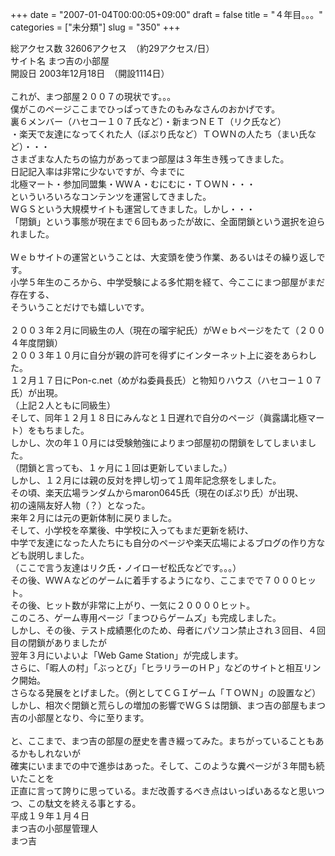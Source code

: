 +++
date = "2007-01-04T00:00:05+09:00"
draft = false
title = "４年目。。。"
categories = ["未分類"]
slug = "350"
+++

<div>総アクセス数 32606アクセス　（約29アクセス/日）</div>
<div>サイト名 まつ吉の小部屋</div>
<div>開設日 2003年12月18日　（開設1114日）</div>
&nbsp;
<div>これが、まつ部屋２００７の現状です。。。</div>
<div>僕がこのページここまでひっぱってきたのもみなさんのおかげです。</div>
<div>裏６メンバー（ハセコー１０７氏など）・新まつＮＥＴ（リク氏など）</div>
<div>・楽天で友達になってくれた人（ぽぷり氏など）ＴＯＷＮの人たち（まい氏など）・・・</div>
<div>さまざまな人たちの協力があってまつ部屋は３年生き残ってきました。</div>
<div>日記記入率は非常に少ないですが、今までに</div>
<div>北極マート・参加同盟集・ＷＷＡ・むにむに・ＴＯＷＮ・・・</div>
<div>といういろいろなコンテンツを運営してきました。</div>
<div>ＷＧＳという大規模サイトも運営してきました。しかし・・・</div>
<div>「閉鎖」という事態が現在まで６回もあったが故に、全面閉鎖という選択を迫られました。</div>
&nbsp;
<div>Ｗｅｂサイトの運営ということは、大変頭を使う作業、あるいはその繰り返しです。</div>
<div>小学５年生のころから、中学受験による多忙期を経て、今ここにまつ部屋がまだ存在する、</div>
<div>そういうことだけでも嬉しいです。</div>
&nbsp;
<div>２００３年２月に同級生の人（現在の瑠宇紀氏）がＷｅｂページをたて（２００４年度閉鎖）</div>
<div>２００３年１０月に自分が親の許可を得ずにインターネット上に姿をあらわした。</div>
<div>１２月１７日にPon-c.net（めがね委員長氏）と物知りハウス（ハセコー１０７氏）が出現。</div>
<div>（上記２人ともに同級生）</div>
<div>そして、同年１２月１８日にみんなと１日遅れで自分のページ（眞露講北極マート）をもちました。</div>
<div>しかし、次の年１０月には受験勉強によりまつ部屋初の閉鎖をしてしまいました。</div>
<div>（閉鎖と言っても、１ヶ月に１回は更新していました。）</div>
<div>しかし、１２月には親の反対を押し切って１周年記念祭をしました。</div>
<div>その頃、楽天広場ランダムからmaron0645氏（現在のぽぷり氏）が出現、</div>
<div>初の遠隔友好人物（？）となった。</div>
<div>来年２月には元の更新体制に戻りました。</div>
<div>そして、小学校を卒業後、中学校に入ってもまだ更新を続け、</div>
<div>中学で友達になった人たちにも自分のページや楽天広場によるブログの作り方なども説明しました。</div>
<div>（ここで言う友達はリク氏・ノイローゼ松氏などです。。。）</div>
<div>その後、ＷＷＡなどのゲームに着手するようになり、ここまでで７０００ヒット。</div>
<div>その後、ヒット数が非常に上がり、一気に２００００ヒット。</div>
<div>このころ、ゲーム専用ページ「まつひらゲームズ」も完成しました。</div>
<div>しかし、その後、テスト成績悪化のため、母者にパソコン禁止され３回目、４回目の閉鎖がありましたが</div>
<div>翌年３月にいよいよ「Web Game Station」が完成します。</div>
<div>さらに、「暇人の村」「ぶっとび」「ヒラリラーのＨＰ」などのサイトと相互リンク開始。</div>
<div>さらなる発展をとげました。（例としてＣＧＩゲーム「ＴＯＷＮ」の設置など）</div>
<div>しかし、相次ぐ閉鎖と荒らしの増加の影響でＷＧＳは閉鎖、まつ吉の部屋もまつ吉の小部屋となり、今に至ります。</div>
&nbsp;
<div>と、ここまで、まつ吉の部屋の歴史を書き綴ってみた。まちがっていることもあるかもしれないが</div>
<div>確実にいままでの中で進歩はあった。そして、このような糞ページが３年間も続いたことを</div>
<div>正直に言って誇りに思っている。まだ改善するべき点はいっぱいあるなと思いつつ、この駄文を終える事とする。</div>
<div>平成１９年１月４日</div>
<div>まつ吉の小部屋管理人</div>
<div>まつ吉</div>
